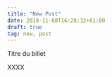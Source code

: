 ```yaml
---
title: "New Post"
date: 2018-11-08T16:28:32+01:00
draft: true
tag: new, post
---
```


Titre du billet

XXXX
